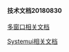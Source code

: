 #### 技术文档20180830

[多窗口相关文档](https://github.com/openthos/multiwin-analysis/blob/master/multiwindow/%E5%A4%9A%E7%AA%97%E5%8F%A3%E7%9B%B8%E5%85%B3%E6%96%87%E6%A1%A3%E9%93%BE%E6%8E%A5.md)

[Systemui相关文档](https://github.com/openthos/systemui-analysis/blob/master/README.md)

